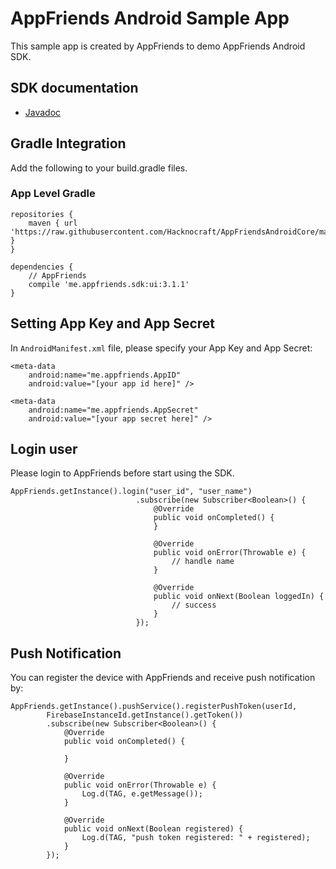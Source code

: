 # AppFriends Android Sample App
This sample app is created by AppFriends to demo AppFriends Android SDK.

## SDK documentation
- [Javadoc](https://hacknocraft.github.io/AppFriendsAndroidCore/)

## Gradle Integration
Add the following to your build.gradle files.

### App Level Gradle
```
repositories {
    maven { url 'https://raw.githubusercontent.com/Hacknocraft/AppFriendsAndroidCore/master/' }
}

dependencies {
    // AppFriends
    compile 'me.appfriends.sdk:ui:3.1.1'
}
```

## Setting App Key and App Secret
In `AndroidManifest.xml` file, please specify your App Key and App Secret:
```
<meta-data
    android:name="me.appfriends.AppID"
    android:value="[your app id here]" />

<meta-data
    android:name="me.appfriends.AppSecret"
    android:value="[your app secret here]" />
```

## Login user
Please login to AppFriends before start using the SDK.
```
AppFriends.getInstance().login("user_id", "user_name")
                            .subscribe(new Subscriber<Boolean>() {
                                @Override
                                public void onCompleted() {
                                }

                                @Override
                                public void onError(Throwable e) {
                                    // handle name
                                }

                                @Override
                                public void onNext(Boolean loggedIn) {
                                    // success
                                }
                            });
  ```

## Push Notification
You can register the device with AppFriends and receive push notification by:
```
AppFriends.getInstance().pushService().registerPushToken(userId,
        FirebaseInstanceId.getInstance().getToken())
        .subscribe(new Subscriber<Boolean>() {
            @Override
            public void onCompleted() {

            }

            @Override
            public void onError(Throwable e) {
                Log.d(TAG, e.getMessage());
            }

            @Override
            public void onNext(Boolean registered) {
                Log.d(TAG, "push token registered: " + registered);
            }
        });
```
